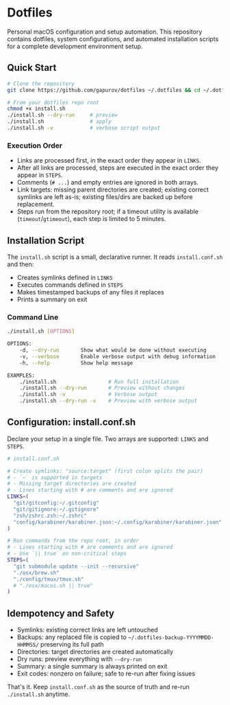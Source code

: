 # Dotfiles

Personal macOS configuration and setup automation. This repository contains dotfiles, system configurations, and automated installation scripts for a complete development environment setup.

## Quick Start

```bash
# Clone the repository
git clone https://github.com/gapurov/dotfiles ~/.dotfiles && cd ~/.dotfiles

# From your dotfiles repo root
chmod +x install.sh
./install.sh --dry-run     # preview
./install.sh               # apply
./install.sh -v            # verbose script output
```

### Execution Order

- Links are processed first, in the exact order they appear in `LINKS`.
- After all links are processed, steps are executed in the exact order they appear in `STEPS`.
- Comments (`# ...`) and empty entries are ignored in both arrays.
- Link targets: missing parent directories are created; existing correct symlinks are left as-is; existing files/dirs are backed up before replacement.
- Steps run from the repository root; if a timeout utility is available (`timeout`/`gtimeout`), each step is limited to 5 minutes.

## Installation Script

The `install.sh` script is a small, declarative runner. It reads `install.conf.sh` and then:

- Creates symlinks defined in `LINKS`
- Executes commands defined in `STEPS`
- Makes timestamped backups of any files it replaces
- Prints a summary on exit

### Command Line

```bash
./install.sh [OPTIONS]

OPTIONS:
    -d, --dry-run       Show what would be done without executing
    -v, --verbose       Enable verbose output with debug information
    -h, --help          Show help message

EXAMPLES:
    ./install.sh                 # Run full installation
    ./install.sh --dry-run       # Preview without changes
    ./install.sh -v              # Verbose output
    ./install.sh --dry-run -v    # Preview with verbose output
```

## Configuration: install.conf.sh

Declare your setup in a single file. Two arrays are supported: `LINKS` and `STEPS`.

```bash
# install.conf.sh

# Create symlinks: "source:target" (first colon splits the pair)
# - `~` is supported in targets
# - Missing target directories are created
# - Lines starting with # are comments and are ignored
LINKS=(
  "git/gitconfig:~/.gitconfig"
  "git/gitignore:~/.gitignore"
  "zsh/zshrc.zsh:~/.zshrc"
  "config/karabiner/karabiner.json:~/.config/karabiner/karabiner.json"
)

# Run commands from the repo root, in order
# - Lines starting with # are comments and are ignored
# - Use `|| true` on non-critical steps
STEPS=(
  "git submodule update --init --recursive"
  "./osx/brew.sh"
  "./config/tmux/tmux.sh"
  # "./osx/macos.sh || true"
)
```

## Idempotency and Safety

- Symlinks: existing correct links are left untouched
- Backups: any replaced file is copied to `~/.dotfiles-backup-YYYYMMDD-HHMMSS/` preserving its full path
- Directories: target directories are created automatically
- Dry runs: preview everything with `--dry-run`
- Summary: a single summary is always printed on exit
- Exit codes: nonzero on failure; safe to re-run after fixing issues

That's it. Keep `install.conf.sh` as the source of truth and re-run `./install.sh` anytime.
